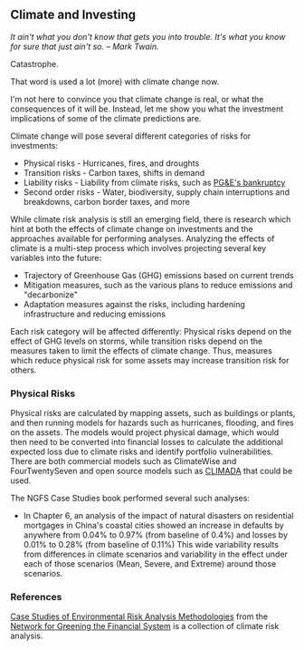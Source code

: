 ## Climate and Investing

_It ain't what you don't know that gets you into trouble. It's what you know for sure that just ain't so. – Mark Twain._

Catastrophe.

That word is used a lot (more) with climate change now.

I'm not here to convince you that climate change is real, or what the consequences of it will be.  Instead, let me show you what the investment implications of some of the climate predictions are.  

Climate change will pose several different categories of risks for investments:

 * Physical risks - Hurricanes, fires, and droughts
 * Transition risks - Carbon taxes, shifts in demand
 * Liability risks - Liability from climate risks, such as [PG&E's bankruptcy](https://www.wsj.com/articles/pg-e-wildfires-and-the-first-climate-change-bankruptcy-11547820006)
 * Second order risks - Water, biodiversity, supply chain interruptions and breakdowns, carbon border taxes, and more

While climate risk analysis is still an emerging field, there is research which hint at both the effects of climate change on investments and the approaches available for performing analyses.  Analyzing the effects of climate is a multi-step process which involves projecting several key variables into the future:

 * Trajectory of Greenhouse Gas (GHG) emissions based on current trends 
 * Mitigation measures, such as the various plans to reduce emissions and "decarbonize"
 * Adaptation measures against the risks, including hardening infrastructure and reducing emissions

Each risk category will be affected differently: Physical risks depend on the effect of GHG levels on storms, while transition risks depend on the measures taken to limit the effects of climate change.  Thus, measures which reduce physical risk for some assets may increase transition risk for others.

### Physical Risks

Physical risks are calculated by mapping assets, such as buildings or plants, and then running models for hazards such as hurricanes, flooding, and fires on the assets.  The models would project physical damage, which would then need to be
converted into financial losses to calculate the additional expected loss due to climate risks and identify portfolio vulnerabilities.  There are both commercial models such as ClimateWise and FourTwentySeven and open source models such as [CLIMADA](https://github.com/CLIMADA-project/climada_python) that could be used. 

The NGFS Case Studies book performed several such analyses:

 * In Chapter 6, an analysis of the impact of natural disasters on residential mortgages in China's coastal cities showed an increase in defaults by anywhere from 0.04% to 0.97% (from baseline of 0.4%) and losses by 0.01% to 0.28% (from baseline of 0.11%)  This wide variability results from differences in climate scenarios and variability in the effect under each of those scenarios (Mean, Severe, and Extreme) around those scenarios. 

### References
 
[Case Studies of Environmental Risk Analysis Methodologies](https://www.ngfs.net/sites/default/files/medias/documents/case_studies_of_environmental_risk_analysis_methodologies.pdf) from the [Network for Greening the Financial System](https://www.ngfs.net/en) is a collection of climate risk analysis.
